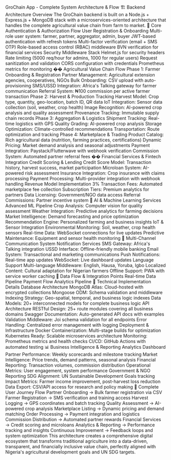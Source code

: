 GroChain App - Complete System Architecture & Flow
🏗️ Backend Architecture Overview
The GroChain backend is built on a Node.js + Express.js + MongoDB stack with a microservices-oriented architecture that handles the complete agricultural value chain from farm to market.
🔐 Core Authentication & Authorization Flow
User Registration & Onboarding
Multi-role user system: farmer, partner, aggregator, admin, buyer
JWT-based authentication with refresh tokens
Multi-factor verification (email + SMS OTP)
Role-based access control (RBAC) middleware
BVN verification for financial services
Security Middleware Stack
Helmet.js for security headers
Rate limiting (5000 req/hour for admins, 1000 for regular users)
Request sanitization and validation
CORS configuration with credentials
Prometheus metrics for monitoring
�� Agricultural Value Chain Flow
Phase 1: Farmer Onboarding & Registration
Partner Management: Agricultural extension agencies, cooperatives, NGOs
Bulk Onboarding: CSV upload with auto-provisioning
SMS/USSD Integration: Africa's Talking gateway for farmer communication
Referral System: ₦100 commission per active farmer transaction
Phase 2: Harvest & Production Tracking
Harvest Model: Crop type, quantity, geo-location, batch ID, QR data
IoT Integration: Sensor data collection (soil, weather, crop health)
Image Recognition: AI-powered crop analysis and quality assessment
Provenance Tracking: Immutable supply chain records
Phase 3: Aggregation & Logistics
Shipment Tracking: Real-time logistics with GPS
Quality Grading: AI-powered crop analysis
Storage Optimization: Climate-controlled recommendations
Transportation: Route optimization and tracking
Phase 4: Marketplace & Trading
Product Catalog: Rich agricultural data (nutrition, farming practices, certifications)
Dynamic Pricing: Market demand analysis and seasonal adjustments
Payment Integration: Paystack/Flutterwave with webhook verification
Commission System: Automated partner referral fees
�� Financial Services & Fintech Integration
Credit Scoring & Lending
Credit Score Model: Transaction history, harvest success, market participation
Microloan System: AI-powered risk assessment
Insurance Integration: Crop insurance with claims processing
Payment Processing: Multi-provider integration with webhook handling
Revenue Model Implementation
3% Transaction Fees: Automated marketplace fee collection
Subscription Tiers: Premium analytics for partners
Data Licensing: Government/NGO data access
Referral Commissions: Partner incentive system
🤖 AI & Machine Learning Services
Advanced ML Pipeline
Crop Analysis: Computer vision for quality assessment
Weather Integration: Predictive analytics for farming decisions
Market Intelligence: Demand forecasting and price optimization
Recommendation Engine: Personalized farming and business insights
IoT & Sensor Integration
Environmental Monitoring: Soil, weather, crop health sensors
Real-time Data: WebSocket connections for live updates
Predictive Maintenance: Equipment and sensor health monitoring
📱 Multi-Channel Communication System
Notification Services
SMS Gateway: Africa's Talking integration
USSD Interface: Offline-friendly mobile banking
Email System: Transactional and marketing communications
Push Notifications: Real-time app updates
WebSocket: Live dashboard updates
Language Support
Multi-language Middleware: English, Hausa, Yoruba, Igbo
Localized Content: Cultural adaptation for Nigerian farmers
Offline Support: PWA with service worker caching
🔄 Data Flow & Integration Points
Real-time Data Pipeline
Payment Flow
Analytics Pipeline
🔧 Technical Implementation Details
Database Architecture
MongoDB Atlas: Cloud-hosted with encrypted collections
Mongoose ODM: Schema validation and middleware
Indexing Strategy: Geo-spatial, temporal, and business logic indexes
Data Models: 20+ interconnected models for complete business logic
API Architecture
RESTful Design: 25+ route modules covering all business domains
Swagger Documentation: Auto-generated API docs with examples
Validation Middleware: Joi schema validation for all endpoints
Error Handling: Centralized error management with logging
Deployment & Infrastructure
Docker Containerization: Multi-stage builds for optimization
Kubernetes Ready: Scalable microservices architecture
Monitoring: Prometheus metrics and health checks
CI/CD: GitHub Actions with automated testing
📊 Business Intelligence & Reporting
Analytics Dashboard
Partner Performance: Weekly scorecards and milestone tracking
Market Intelligence: Price trends, demand patterns, seasonal analysis
Financial Reporting: Transaction volumes, commission distribution
Operational Metrics: User engagement, system performance
Government & NGO Reporting
SDG Alignment: UN Sustainable Development Goals tracking
Impact Metrics: Farmer income improvement, post-harvest loss reduction
Data Export: CSV/API access for research and policy making
🔄 Complete User Journey Flow
Partner Onboarding → Bulk farmer registration via CSV
Farmer Registration → SMS verification and training access
Harvest Logging → GPS coordinates and batch tracking
Quality Assessment → AI-powered crop analysis
Marketplace Listing → Dynamic pricing and demand matching
Order Processing → Payment integration and logistics
Commission Distribution → Automated partner rewards
Financial Services → Credit scoring and microloans
Analytics & Reporting → Performance tracking and insights
Continuous Improvement → Feedback loops and system optimization
This architecture creates a comprehensive digital ecosystem that transforms traditional agriculture into a data-driven, transparent, and financially inclusive value chain, perfectly aligned with Nigeria's agricultural development goals and UN SDG targets.